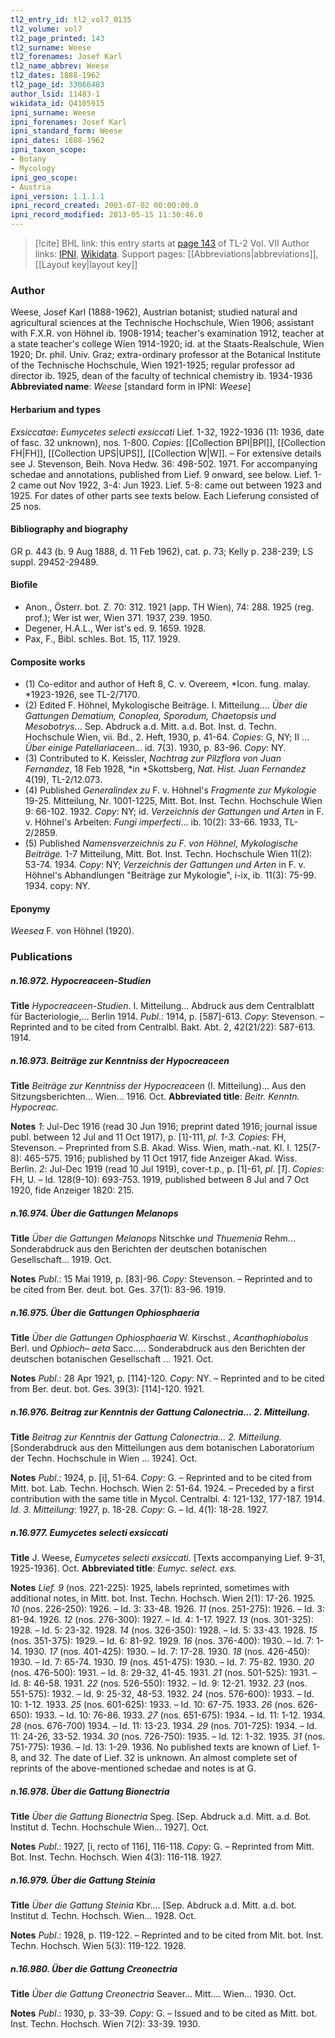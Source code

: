 ```yaml
---
tl2_entry_id: tl2_vol7_0135
tl2_volume: vol7
tl2_page_printed: 143
tl2_surname: Weese
tl2_forenames: Josef Karl
tl2_name_abbrev: Weese
tl2_dates: 1888-1962
tl2_page_id: 33066483
author_lsid: 11483-1
wikidata_id: Q4105915
ipni_surname: Weese
ipni_forenames: Josef Karl
ipni_standard_form: Weese
ipni_dates: 1888-1962
ipni_taxon_scope: 
- Botany
- Mycology
ipni_geo_scope: 
- Austria
ipni_version: 1.1.1.1
ipni_record_created: 2003-07-02 00:00:00.0
ipni_record_modified: 2013-05-15 11:30:46.0
---
```


> [!cite] BHL link: this entry starts at [page 143](https://www.biodiversitylibrary.org/page/33066483) of TL-2 Vol. VII
> Author links: [IPNI](https://www.ipni.org/a/11483-1), [Wikidata](https://www.wikidata.org/wiki/Q4105915). Support pages: [[Abbreviations|abbreviations]], [[Layout key|layout key]]

### Author

Weese, Josef Karl (1888-1962), Austrian botanist; studied natural and agricultural sciences at the Technische Hochschule, Wien 1906; assistant with F.X.R. von Höhnel ib. 1908-1914; teacher's examination 1912, teacher at a state teacher's college Wien 1914-1920; id. at the Staats-Realschule, Wien 1920; Dr. phil. Univ. Graz; extra-ordinary professor at the Botanical Institute of the Technische Hochschule, Wien 1921-1925; regular professor ad director ib. 1925, dean of the faculty of technical chemistry ib. 1934-1936 
**Abbreviated name**: *Weese* \[standard form in IPNI: *Weese*\]

#### Herbarium and types

*Exsiccatae*: *Eumycetes selecti exsiccati* Lief. 1-32, 1922-1936 (11: 1936, date of fasc. 32 unknown), nos. 1-800. *Copies*: [[Collection BPI|BPI]], [[Collection FH|FH]], [[Collection UPS|UPS]], [[Collection W|W]]. – For extensive details see J. Stevenson, Beih. Nova Hedw. 36: 498-502. 1971. For accompanying schedae and annotations, published from Lief. 9 onward, see below. Lief. 1-2 came out Nov 1922, 3-4: Jun 1923. Lief. 5-8: came out between 1923 and 1925. For dates of other parts see texts below. Each Lieferung consisted of 25 nos.

#### Bibliography and biography

GR p. 443 (b. 9 Aug 1888, d. 11 Feb 1962), cat. p. 73; Kelly p. 238-239; LS suppl. 29452-29489.

#### Biofile

- Anon., Österr. bot. Z. 70: 312. 1921 (app. TH Wien), 74: 288. 1925 (reg. prof.); Wer ist wer, Wien 371. 1937, 239. 1950.
- Degener, H.A.L., Wer ist's ed. 9. 1659. 1928.
- Pax, F., Bibl. schles. Bot. 15, 117. 1929.

#### Composite works

- (1) Co-editor and author of Heft 8, C. v. Overeem, *Icon. fung. malay. *1923-1926, see TL-2/7170.
- (2) Edited F. Höhnel, Mykologische Beiträge. I. Mitteilung.... *Über die Gattungen Dematium, Conoplea, Sporodum, Chaetopsis und Mesobotrys*... Sep. Abdruck a.d. Mitt. a.d. Bot. Inst. d. Techn. Hochschule Wien, vii. Bd., 2. Heft, 1930, p. 41-64. *Copies*: G, NY; II ... *Über einige Patellariaceen*... id. 7(3). 1930, p. 83-96. *Copy*: NY.
- (3) Contributed to K. Keissler, *Nachtrag zur Pilzflora von Juan Fernandez*, 18 Feb 1928, *in *Skottsberg, *Nat. Hist. Juan Fernandez* 4(19), TL-2/12.073.
- (4) Published *Generalindex zu* F. v. Höhnel's *Fragmente zur Mykologie* 19-25. Mitteilung, Nr. 1001-1225, Mitt. Bot. Inst. Techn. Hochschule Wien 9: 66-102. 1932. *Copy*: NY; id. *Verzeichnis der Gattungen und Arten* in F. v. Höhnel's Arbeiten: *Fungi imperfecti*... ib. 10(2): 33-66. 1933, TL-2/2859.
- (5) Published *Namensverzeichnis zu F. von Höhnel, Mykologische Beiträge.* 1-7 Mitteilung, Mitt. Bot. Inst. Techn. Hochschule Wien 11(2): 53-74. 1934. *Copy*: NY; *Verzeichnis der* *Gattungen und Arten* in F. v. Höhnel's Abhandlungen "Beiträge zur Mykologie", i-ix, ib. 11(3): 75-99. 1934. copy: NY.

#### Eponymy

*Weesea* F. von Höhnel (1920).

### Publications

##### n.16.972. Hypocreaceen-Studien

**Title**
*Hypocreaceen-Studien*. I. Mitteilung... Abdruck aus dem Centralblatt für Bacteriologie,... Berlin 1914.
*Publ*.: 1914, p. \[587\]-613. *Copy*: Stevenson. – Reprinted and to be cited from Centralbl. Bakt. Abt. 2, 42(21/22): 587-613. 1914.

##### n.16.973. Beiträge zur Kenntniss der Hypocreaceen

**Title**
*Beiträge zur Kenntniss der Hypocreaceen* (I. Mitteilung)... Aus den Sitzungsberichten... Wien... 1916. Oct.
**Abbreviated title**: *Beitr. Kenntn. Hypocreac.*

**Notes**
*1*: Jul-Dec 1916 (read 30 Jun 1916; preprint dated 1916; journal issue publ. between 12 Jul and 11 Oct 1917), p. \[1\]-111, *pl. 1-3. Copies*: FH, Stevenson. – Preprinted from S.B. Akad. Wiss. Wien, math.-nat. Kl. I. 125(7-8): 465-575. 1916; published by 11 Oct 1917, fide Anzeiger Akad. Wiss. Berlin.
*2*: Jul-Dec 1919 (read 10 Jul 1919), cover-t.p., p. \[1\]-61, *pl*. \[*1*\]. *Copies*: FH, U. – Id. 128(9-10): 693-753. 1919, published between 8 Jul and 7 Oct 1920, fide Anzeiger 1820: 215.

##### n.16.974. Über die Gattungen Melanops

**Title**
*Über die Gattungen Melanops* Nitschke *und Thuemenia* Rehm... Sonderabdruck aus den Berichten der deutschen botanischen Gesellschaft... 1919. Oct.

**Notes**
*Publ*.: 15 Mai 1919, p. \[83\]-96. *Copy*: Stevenson. – Reprinted and to be cited from Ber. deut. bot. Ges. 37(1): 83-96. 1919.

##### n.16.975. Über die Gattungen Ophiosphaeria

**Title**
*Über die Gattungen Ophiosphaeria* W. Kirschst., *Acanthophiobolus* Berl. und *Ophioch*– *aeta* Sacc..... Sonderabdruck aus den Berichten der deutschen botanischen Gesellschaft ... 1921. Oct.

**Notes**
*Publ*.: 28 Apr 1921, p. \[114\]-120. *Copy*: NY. – Reprinted and to be cited from Ber. deut. bot. Ges. 39(3): \[114\]-120. 1921.

##### n.16.976. Beitrag zur Kenntnis der Gattung Calonectria... 2. Mitteilung.

**Title**
*Beitrag zur Kenntnis der Gattung Calonectria... 2. Mitteilung.* \[Sonderabdruck aus den Mitteilungen aus dem botanischen Laboratorium der Techn. Hochschule in Wien ... 1924\]. Oct.

**Notes**
*Publ*.: 1924, p. \[i\], 51-64. *Copy*: G. – Reprinted and to be cited from Mitt. bot. Lab. Techn. Hochsch. Wien 2: 51-64. 1924. – Preceded by a first contribution with the same title in Mycol. Centralbl. 4: 121-132, 177-187. 1914.
*Id. 3. Mitteilung*: 1927, p. 18-28. *Copy*: G. – Id. 4(1): 18-28. 1927.

##### n.16.977. Eumycetes selecti exsiccati

**Title**
J. Weese, *Eumycetes selecti exsiccati*. \[Texts accompanying Lief. 9-31, 1925-1936\]. Oct.
**Abbreviated title**: *Eumyc. select. exs.*

**Notes**
*Lief. 9* (nos. 221-225): 1925, labels reprinted, sometimes with additional notes, in Mitt. bot. Inst. Techn. Hochsch. Wien 2(1): 17-26. 1925.
*10* (nos. 226-250): 1926. – Id. 3: 33-48. 1926.
*11* (nos. 251-275): 1926. – Id. 3: 81-94. 1926.
*12* (nos. 276-300): 1927. – Id. 4: 1-17. 1927.
*13* (nos. 301-325): 1928. – Id. 5: 23-32. 1928.
*14* (nos. 326-350): 1928. – Id. 5: 33-43. 1928.
*15* (nos. 351-375): 1929. – Id. 6: 81-92. 1929.
*16* (nos. 376-400): 1930. – Id. 7: 1-14. 1930.
*17* (nos. 401-425): 1930. – Id. 7: 17-28. 1930.
*18* (nos. 426-450): 1930. – Id. 7: 65-74. 1930.
*19* (nos. 451-475): 1930. – Id. 7: 75-82. 1930.
*20* (nos. 476-500): 1931. – Id. 8: 29-32, 41-45. 1931.
*21* (nos. 501-525): 1931. – Id. 8: 46-58. 1931.
*22* (nos. 526-550): 1932. – Id. 9: 12-21. 1932.
*23* (nos. 551-575): 1932. – Id. 9: 25-32, 48-53. 1932.
*24* (nos. 576-600): 1933. – Id. 10: 1-12. 1933.
*25* (nos. 601-625): 1933. – Id. 10: 67-75. 1933.
*26* (nos. 626-650): 1933. – Id. 10: 76-86. 1933.
*27* (nos. 651-675): 1934. – Id. 11: 1-12. 1934.
*28* (nos. 676-700) 1934. – Id. 11: 13-23. 1934.
*29* (nos. 701-725): 1934. – Id. 11: 24-26, 33-52. 1934.
*30* (nos. 726-750): 1935. – Id. 12: 1-32. 1935.
*31* (nos. 751-775): 1936. – Id. 13: 1-29. 1936.
No published texts are known of Lief. 1-8, and 32. The date of Lief. 32 is unknown.
An almost complete set of reprints of the above-mentioned schedae and notes is at G.

##### n.16.978. Über die Gattung Bionectria

**Title**
*Über die Gattung Bionectria* Speg. \[Sep. Abdruck a.d. Mitt. a.d. Bot. Institut d. Techn. Hochschule Wien... 1927\]. Oct.

**Notes**
*Publ*.: 1927, \[i, recto of 116\], 116-118. *Copy*: G. – Reprinted from Mitt. Bot. Inst. Techn. Hochsch. Wien 4(3): 116-118. 1927.

##### n.16.979. Über die Gattung Steinia

**Title**
*Über die Gattung Steinia* Kbr.... \[Sep. Abdruck a.d. Mitt. a.d. bot. Institut d. Techn. Hochsch. Wien... 1928. Oct.

**Notes**
*Publ*.: 1928, p. 119-122. – Reprinted and to be cited from Mit. bot. Inst. Techn. Hochsch. Wien 5(3): 119-122. 1928.

##### n.16.980. Über die Gattung Creonectria

**Title**
*Über die Gattung Creonectria* Seaver... Mitt.... Wien... 1930. Oct.

**Notes**
*Publ*.: 1930, p. 33-39. *Copy*: G. – Issued and to be cited as Mitt. bot. Inst. Techn. Hochsch. Wien 7(2): 33-39. 1930.

